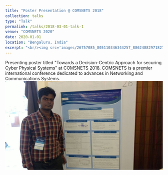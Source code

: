 ```yaml
---
title: "Poster Presentation @ COMSNETS 2018"
collection: talks
type: "Talk"
permalink: /talks/2018-03-01-talk-1
venue: "COMSNETS 2020"
date: 2020-01-01
location: "Bengaluru, India"
excerpt: "<br/><img src='images/26757085_805110346344257_886248829718279501_o.jpg'>"
---
```

Presenting poster titled "Towards a Decision-Centric Approach for securing Cyber Physical Systems" at COMSNETS 2018. COMSNETS is a premier international conference dedicated to advances in Networking and Communications Systems.
<br/><img src='images/26757085_805110346344257_886248829718279501_o.jpg'>
